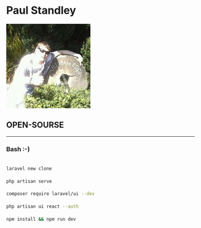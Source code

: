 # __Paul Standley__

![profile](profile.png)

## OPEN-SOURSE

---

### Bash :-)

```BASH

laravel new clone

php artisan serve

composer require laravel/ui --dev

php artisan ui react --auth

npm install && npm run dev

```
